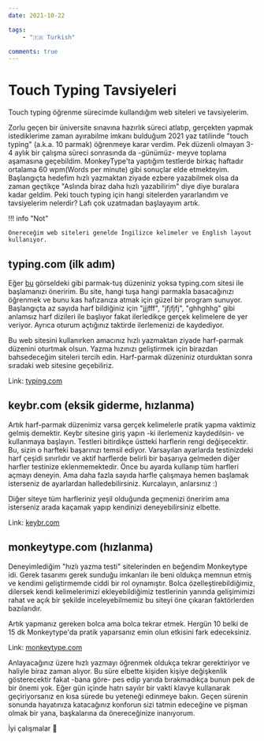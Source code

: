 ```yaml
---
date: 2021-10-22

tags:
    - "🇹🇷 Turkish"

comments: true
---
```


# Touch Typing Tavsiyeleri

Touch typing öğrenme sürecimde kullandığım web siteleri ve tavsiyelerim.

<!-- more -->

Zorlu geçen bir üniversite sınavına hazırlık süreci atlatıp, gerçekten yapmak istediklerime zaman
ayırabilme imkanı bulduğum 2021 yaz tatilinde "touch typing" (a.k.a. 10 parmak) öğrenmeye karar
verdim. Pek düzenli olmayan 3-4 aylık bir çalışma süreci sonrasında da -günümüz- meyve toplama
aşamasına geçebildim. MonkeyType'ta yaptığım testlerde birkaç haftadır ortalama 60 wpm(Words per
minute) gibi sonuçlar elde etmekteyim. Başlangıçta hedefim hızlı yazmaktan ziyade ezbere yazabilmek
olsa da zaman geçtikçe "Aslında biraz daha hızlı yazabilirim" diye diye buralara kadar geldim.
Peki touch typing için hangi sitelerden yararlandım ve tavsiyelerim nelerdir? Lafı çok uzatmadan
başlayayım artık.

!!! info "Not"

    Önereceğim web siteleri genelde İngilizce kelimeler ve English layout kullanıyor.

## typing.com (ilk adım)

Eğer [bu](https://upload.wikimedia.org/wikipedia/commons/9/93/Finger_position_on_a_keyboard.png)
görseldeki gibi parmak-tuş düzeniniz yoksa typing.com sitesi ile başlamanızı öneririm. Bu site,
hangi tuşa hangi parmakla basacağınızı öğrenmek ve bunu kas hafızanıza atmak için güzel bir program
sunuyor. Başlangıçta az sayıda harf bildiğiniz için "jjjfff", "jfjfjfj", "ghhghhg" gibi
anlamsız harf dizileri ile başlıyor fakat ilerledikçe gerçek kelimelere de yer veriyor. Ayrıca
oturum açtığınız taktirde ilerlemenizi de kaydediyor.

Bu web sitesini kullanırken amacınız hızlı yazmaktan ziyade harf-parmak düzenini oturtmak olsun.
Yazma hızınızı geliştirmek için birazdan bahsedeceğim siteleri tercih edin. Harf-parmak düzeniniz
oturduktan sonra sıradaki web sitesine geçebiliriz.

Link: [typing.com](https://www.typing.com/)

## keybr.com (eksik giderme, hızlanma)

Artık harf-parmak düzenimiz varsa gerçek kelimelerle pratik yapma vaktimiz gelmiş demektir. Keybr
sitesine giriş yapın -ki ilerlemeniz kaydedilsin- ve kullanmaya başlayın. Testleri bitirdikçe
üstteki harflerin rengi değişecektir. Bu, sizin o harfteki başarınızı temsil ediyor. Varsayılan
ayarlarda testinizdeki harf çeşidi sınırlıdır ve aktif harflerde belirli bir başarıya gelmeden diğer
harfler testinize eklenmemektedir. Önce bu ayarda kullanıp tüm harfleri açmayı deneyin. Ama daha
fazla sayıda harfle çalışmaya hemen başlamak isterseniz de ayarlardan halledebilirsiniz. Kurcalayın,
anlarsınız :)

Diğer siteye tüm harfleriniz yeşil olduğunda geçmenizi öneririm ama isterseniz arada kaçamak yapıp
kendinizi deneyebilirsiniz elbette.

Link: [keybr.com](https://www.keybr.com/)

## monkeytype.com (hızlanma)

Deneyimlediğim "hızlı yazma testi" sitelerinden en beğendim Monkeytype idi. Gerek tasarımı gerek
sunduğu imkanları ile beni oldukça memnun etmiş ve kendimi geliştirmemde ciddi bir rol oynamıştır.
Bolca özelleştirebildiğimiz, dilersek kendi kelimelerimizi ekleyebildiğimiz testlerinin yanında
gelişimimizi rahat ve açık bir şekilde inceleyebilmemiz bu siteyi öne çıkaran faktörlerden
bazılarıdır.

Artık yapmanız gereken bolca ama bolca tekrar etmek. Hergün 10 belki de 15 dk Monkeytype'da pratik
yaparsanız emin olun etkisini fark edeceksiniz.

Link: [monkeytype.com](https://monkeytype.com/)


Anlayacağınız üzere hızlı yazmayı öğrenmek oldukça tekrar gerektiriyor ve haliyle biraz zaman
alıyor. Bu süre elbette kişiden kişiye değişkenlik gösterecektir fakat -bana göre- pes edip yarıda
bırakmadıkça bunun pek de bir önemi yok. Eğer gün içinde hatrı sayılır bir vakti klavye kullanarak
geçiriyorsanız en kısa sürede bu yeteneği edinmeye bakın. Geçen sürenin sonunda hayatınıza
katacağınız konforun sizi tatmin edeceğine ve pişman olmak bir yana, başkalarına da önereceğinize
inanıyorum.

İyi çalışmalar 👋